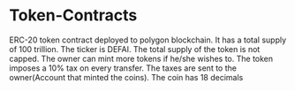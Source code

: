 # Token-Contracts
ERC-20 token contract deployed to polygon blockchain. 
It has a total supply of 100 trillion. 
The ticker is DEFAI.
The total supply of the token is not capped. The owner can mint more tokens if he/she wishes to. 
The token imposes a 10% tax on every transfer.
The taxes are sent to the owner(Account that minted the coins). The coin has 18 decimals
